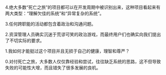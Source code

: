 
4.绝大多数“死亡之旅”的项目都可以在开发周期中被识别出来，这种项目看起来有两大类型：“理解欠佳的系统”和“异常复杂的系统”。

3.任何跨职能的活动都包含着政治和沟通问题。

2.资深管理人员确实沉迷于荒谬可笑的政治游戏，而最终用户们也确实向我们提出了不切实际的要求。

1.我如何才能挺过这个项目并且无损于自己的健康，理智和尊严？

0.对付死亡之旅，大多数人仅仅靠经验和尝试，往往缺乏系统的思路，这不但导致失败的可能性大增，而且错失了很多发展的良机。

